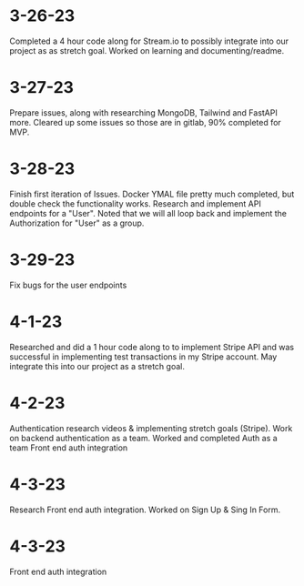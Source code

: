 # 3-26-23
Completed a 4 hour code along for Stream.io to possibly integrate into
our project as as stretch goal. Worked on learning and documenting/readme.

# 3-27-23
Prepare issues, along with researching MongoDB, Tailwind and FastAPI more.
Cleared up some issues so those are in gitlab, 90% completed for MVP.

# 3-28-23
Finish first iteration of Issues. Docker YMAL file pretty much completed, but double check
the functionality works. Research and implement API endpoints for a "User". Noted that we will all loop back and implement the Authorization for "User" as a group.

# 3-29-23
Fix bugs for the user endpoints

# 4-1-23
Researched and did a 1 hour code along to to implement Stripe API and was successful
in implementing test transactions in my Stripe account. May integrate this into our
project as a stretch goal.


# 4-2-23
Authentication research videos & implementing stretch goals (Stripe).
Work on backend authentication as a team. Worked and completed Auth as a team	Front end auth integration


# 4-3-23
Research Front end auth integration. Worked on Sign Up & Sing In Form.


# 4-3-23

Front end auth integration
